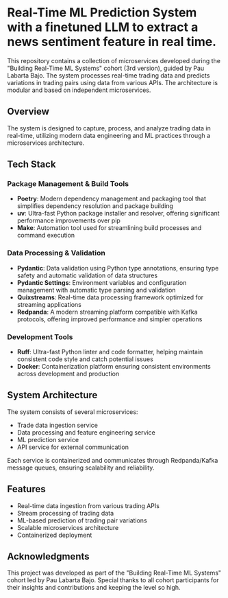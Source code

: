 # Real-Time ML Prediction System with a finetuned LLM to extract a news sentiment feature in real time. 

This repository contains a collection of microservices developed during the "Building Real-Time ML Systems" cohort (3rd version), guided by Pau Labarta Bajo. The system processes real-time trading data and predicts variations in trading pairs using data from various APIs. The architecture is modular and based on independent microservices.

## Overview

The system is designed to capture, process, and analyze trading data in real-time, utilizing modern data engineering and ML practices through a microservices architecture.

## Tech Stack

### Package Management & Build Tools
- **Poetry**: Modern dependency management and packaging tool that simplifies dependency resolution and package building
- **uv**: Ultra-fast Python package installer and resolver, offering significant performance improvements over pip
- **Make**: Automation tool used for streamlining build processes and command execution

### Data Processing & Validation
- **Pydantic**: Data validation using Python type annotations, ensuring type safety and automatic validation of data structures
- **Pydantic Settings**: Environment variables and configuration management with automatic type parsing and validation
- **Quixstreams**: Real-time data processing framework optimized for streaming applications
- **Redpanda**: A modern streaming platform compatible with Kafka protocols, offering improved performance and simpler operations

### Development Tools
- **Ruff**: Ultra-fast Python linter and code formatter, helping maintain consistent code style and catch potential issues
- **Docker**: Containerization platform ensuring consistent environments across development and production

## System Architecture

The system consists of several microservices:
- Trade data ingestion service
- Data processing and feature engineering service
- ML prediction service
- API service for external communication

Each service is containerized and communicates through Redpanda/Kafka message queues, ensuring scalability and reliability.

## Features

- Real-time data ingestion from various trading APIs
- Stream processing of trading data
- ML-based prediction of trading pair variations
- Scalable microservices architecture
- Containerized deployment

## Acknowledgments

This project was developed as part of the "Building Real-Time ML Systems" cohort led by Pau Labarta Bajo. Special thanks to all cohort participants for their insights and contributions and keeping the level so high. 
